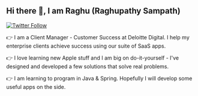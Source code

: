 ## Hi there 👋, I am Raghu (Raghupathy Sampath)

[![Twitter Follow](https://img.shields.io/twitter/follow/heyiamraghu?color=1DA1F2&logo=twitter&style=for-the-badge)](https://twitter.com/intent/follow?original_referer=https%3A%2F%2Fgithub.com%2Fheyiamraghu&screen_name=heyiamraghu)

:point_right: I am a Client Manager - Customer Success at Deloitte Digital. I help my enterprise clients achieve success using our suite of SaaS apps.

:point_right: I love learning new Apple stuff and I am big on do-it-yourself - I've designed and developed a few solutions that solve real problems. 

:point_right: I am learning to program in Java & Spring. Hopefully I will develop some useful apps on the side.
